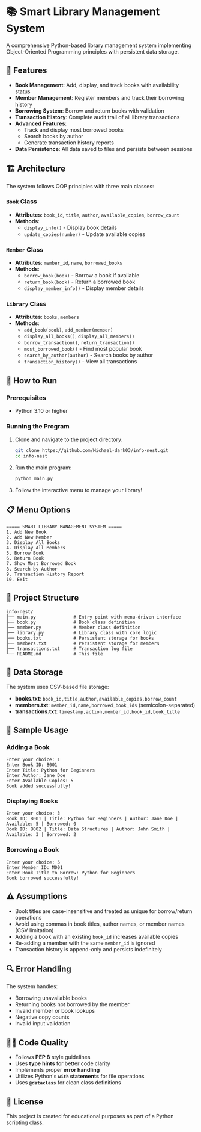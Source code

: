 
# 📚 Smart Library Management System

A comprehensive Python-based library management system implementing Object-Oriented Programming principles with persistent data storage.

## 🌟 Features

- **Book Management**: Add, display, and track books with availability status
- **Member Management**: Register members and track their borrowing history
- **Borrowing System**: Borrow and return books with validation
- **Transaction History**: Complete audit trail of all library transactions
- **Advanced Features**:
  - Track and display most borrowed books
  - Search books by author
  - Generate transaction history reports
- **Data Persistence**: All data saved to files and persists between sessions

## 🏗️ Architecture

The system follows OOP principles with three main classes:

### `Book` Class
- **Attributes**: `book_id`, `title`, `author`, `available_copies`, `borrow_count`
- **Methods**:
  - `display_info()` - Display book details
  - `update_copies(number)` - Update available copies

### `Member` Class
- **Attributes**: `member_id`, `name`, `borrowed_books`
- **Methods**:
  - `borrow_book(book)` - Borrow a book if available
  - `return_book(book)` - Return a borrowed book
  - `display_member_info()` - Display member details

### `Library` Class
- **Attributes**: `books`, `members`
- **Methods**:
  - `add_book(book)`, `add_member(member)`
  - `display_all_books()`, `display_all_members()`
  - `borrow_transaction()`, `return_transaction()`
  - `most_borrowed_book()` - Find most popular book
  - `search_by_author(author)` - Search books by author
  - `transaction_history()` - View all transactions

## 🚀 How to Run

### Prerequisites
- Python 3.10 or higher

### Running the Program

1. Clone and navigate to the project directory:
   ```bash
   git clone https://github.com/Michael-dark03/info-nest.git
   cd info-nest
   ```

2. Run the main program:
   ```bash
   python main.py
   ```

3. Follow the interactive menu to manage your library!

## 📋 Menu Options

```
===== SMART LIBRARY MANAGEMENT SYSTEM =====
1. Add New Book
2. Add New Member
3. Display All Books
4. Display All Members
5. Borrow Book
6. Return Book
7. Show Most Borrowed Book
8. Search by Author
9. Transaction History Report
10. Exit
```

## 📁 Project Structure

```
info-nest/
├── main.py              # Entry point with menu-driven interface
├── book.py              # Book class definition
├── member.py            # Member class definition
├── library.py           # Library class with core logic
├── books.txt            # Persistent storage for books
├── members.txt          # Persistent storage for members
├── transactions.txt     # Transaction log file
└── README.md            # This file
```

## 💾 Data Storage

The system uses CSV-based file storage:

- **books.txt**: `book_id,title,author,available_copies,borrow_count`
- **members.txt**: `member_id,name,borrowed_book_ids` (semicolon-separated)
- **transactions.txt**: `timestamp,action,member_id,book_id,book_title`

## 🎯 Sample Usage

### Adding a Book
```
Enter your choice: 1
Enter Book ID: B001
Enter Title: Python for Beginners
Enter Author: Jane Doe
Enter Available Copies: 5
Book added successfully!
```

### Displaying Books
```
Enter your choice: 3
Book ID: B001 | Title: Python for Beginners | Author: Jane Doe | Available: 5 | Borrowed: 0
Book ID: B002 | Title: Data Structures | Author: John Smith | Available: 3 | Borrowed: 2
```

### Borrowing a Book
```
Enter your choice: 5
Enter Member ID: M001
Enter Book Title to Borrow: Python for Beginners
Book borrowed successfully!
```

## ⚠️ Assumptions

- Book titles are case-insensitive and treated as unique for borrow/return operations
- Avoid using commas in book titles, author names, or member names (CSV limitation)
- Adding a book with an existing `book_id` increases available copies
- Re-adding a member with the same `member_id` is ignored
- Transaction history is append-only and persists indefinitely

## 🔍 Error Handling

The system handles:
- Borrowing unavailable books
- Returning books not borrowed by the member
- Invalid member or book lookups
- Negative copy counts
- Invalid input validation

## 👨‍💻 Code Quality

- Follows **PEP 8** style guidelines
- Uses **type hints** for better code clarity
- Implements proper **error handling**
- Utilizes Python's **`with` statements** for file operations
- Uses **`@dataclass`** for clean class definitions

## 📝 License

This project is created for educational purposes as part of a Python scripting class.
